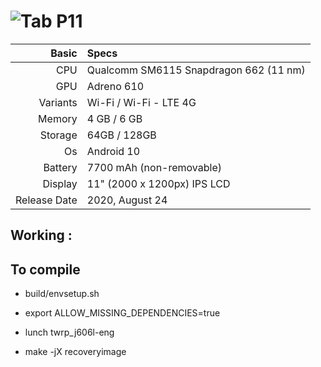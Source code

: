 ![Tab P11](https://i.blogs.es/25b1a2/lenovo-tab-p11/1366_2000.jpg "Tab P11")
=====================================================
Basic   | Specs
-------:|:-------------------------
CPU     | Qualcomm SM6115 Snapdragon 662 (11 nm)
GPU     | Adreno 610
Variants| Wi-Fi / Wi-Fi - LTE 4G
Memory  | 4 GB / 6 GB
Storage | 64GB / 128GB
Os      | Android 10
Battery | 7700 mAh (non-removable)
Display |  11" (2000 x 1200px) IPS LCD
Release Date | 2020, August 24


## Working :


## To compile

- build/envsetup.sh

- export ALLOW_MISSING_DEPENDENCIES=true

- lunch twrp_j606l-eng

- make -jX recoveryimage
